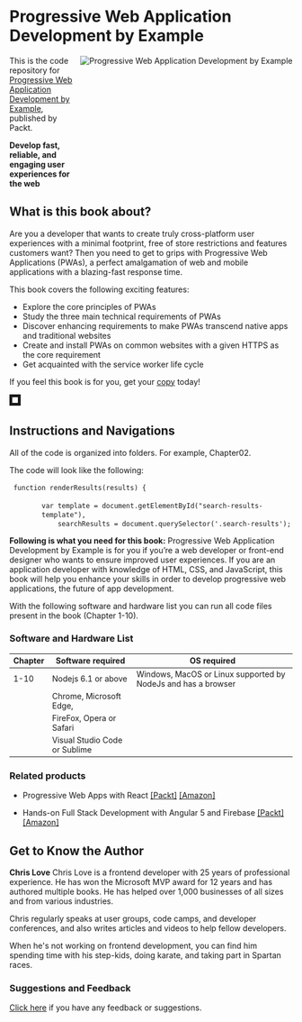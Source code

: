 # Progressive Web Application Development by Example

<a href="https://www.packtpub.com/application-development/progressive-web-application-development-example?utm_source=github&utm_medium=repository&utm_campaign=9781787125421"><img src="https://www.packtpub.com/sites/default/files/B06922_MockupCoverNew.png" alt="Progressive Web Application Development by Example" height="256px" align="right"></a>

This is the code repository for [Progressive Web Application Development by Example](https://www.packtpub.com/application-development/progressive-web-application-development-example?utm_source=github&utm_medium=repository&utm_campaign=9781787125421), published by Packt.

**Develop fast, reliable, and engaging user experiences for the web**

## What is this book about?
Are you a developer that wants to create truly cross-platform user experiences with a minimal footprint, free of store restrictions and features customers want? Then you need to get to grips with Progressive Web Applications (PWAs), a perfect amalgamation of web and mobile applications with a blazing-fast response time.

This book covers the following exciting features:
* Explore the core principles of PWAs 
* Study the three main technical requirements of PWAs 
* Discover enhancing requirements to make PWAs transcend native apps and traditional websites 
* Create and install PWAs on common websites with a given HTTPS as the core requirement
* Get acquainted with the service worker life cycle 

If you feel this book is for you, get your [copy](https://www.amazon.com/dp/1787125424) today!

<a href="https://www.packtpub.com/?utm_source=github&utm_medium=banner&utm_campaign=GitHubBanner"><img src="https://raw.githubusercontent.com/PacktPublishing/GitHub/master/GitHub.png" 
alt="https://www.packtpub.com/" border="5" /></a>


## Instructions and Navigations
All of the code is organized into folders. For example, Chapter02.

The code will look like the following:
```
 function renderResults(results) {

        var template = document.getElementById("search-results-
        template"),
            searchResults = document.querySelector('.search-results');
```

**Following is what you need for this book:**
Progressive Web Application Development by Example is for you if you’re a web developer or front-end designer who wants to ensure improved user experiences. If you are an application developer with knowledge of HTML, CSS, and JavaScript, this book will help you enhance your skills in order to develop progressive web applications, the future of app development.

With the following software and hardware list you can run all code files present in the book (Chapter 1-10).

### Software and Hardware List

| Chapter  | Software required                   | OS required                                                  |
| -------- | ------------------------------------| -------------------------------------------------------------|
| 1-10     | Nodejs 6.1 or above                 |Windows, MacOS or Linux supported by NodeJs and has a browser |
|          |  Chrome, Microsoft Edge,            |                                                              |
|          |   FireFox, Opera or Safari          |                                                              |
|          |  Visual Studio Code or Sublime      |                                                              |


### Related products <Paste books from the Other books you may enjoy section>
* Progressive Web Apps with React [[Packt]](https://www.packtpub.com/web-development/progressive-web-apps-react?utm_source=github&utm_medium=repository&utm_campaign=9781788297554) [[Amazon]](https://www.amazon.com/dp/1788297555)

* Hands-on Full Stack Development with Angular 5 and Firebase [[Packt]](https://www.packtpub.com/application-development/hands-full-stack-development-angular-5-and-firebase?utm_source=github&utm_medium=repository&utm_campaign=9781788298735) [[Amazon]](https://www.amazon.com/dp/178829873X)

## Get to Know the Author
**Chris Love**
Chris Love is a frontend developer with 25 years of professional experience. He has won the Microsoft MVP award for 12 years and has authored multiple books. He has helped over 1,000 businesses of all sizes and from various industries.

Chris regularly speaks at user groups, code camps, and developer conferences, and also writes articles and videos to help fellow developers.

When he's not working on frontend development, you can find him spending time with his step-kids, doing karate, and taking part in Spartan races.


### Suggestions and Feedback
[Click here](https://docs.google.com/forms/d/e/1FAIpQLSdy7dATC6QmEL81FIUuymZ0Wy9vH1jHkvpY57OiMeKGqib_Ow/viewform) if you have any feedback or suggestions.
